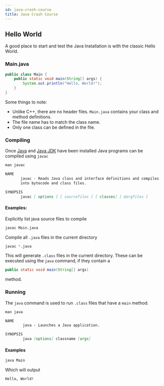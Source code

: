 ```yaml
---
id: java-crash-course
title: Java Crash Course
---
```


## Hello World
A good place to start and test the Java Installation is with the classic Hello World.

### Main.java
```java
public class Main {
    public static void main(String[] args) {
        System.out.println("Hello, World!");
    }
}
```

Some things to note:
- Unlike C++, there are no header files. `Main.java` contains your class and method definitions.
- The file name has to match the class name.
- Only one class can be defined in the file.

### Compiling
Once [Java](https://www.oracle.com/technetwork/java/javase/downloads/index.html) and [Java JDK](https://www.oracle.com/technetwork/java/javase/downloads/jdk11-downloads-5066655.html) have been installed Java programs can be compiled using `javac`

```md
man javac

NAME
       javac - Reads Java class and interface definitions and compiles them
       into bytecode and class files.

SYNOPSIS
       javac [ options ] [ sourcefiles ] [ classes] [ @argfiles ]
```

#### Examples:
Explicitly list java source files to compile
```sh
javac Main.java 
```

Compile all `.java` files in the current directory
```sh
javac *.java
```

This will generate `.class` files in the current directory.
These can be executed using the `java` command, if they contain a 
```java
public static void main(String[] args)
```
method.

### Running
The `java` command is used to run `.class` files that have a `main` method.

```md
man java

NAME
        java - Launches a Java application.

SYNOPSIS
        java [options] classname [args]
```

#### Examples
```sh
java Main
```

Which will output

```md
Hello, World!
```